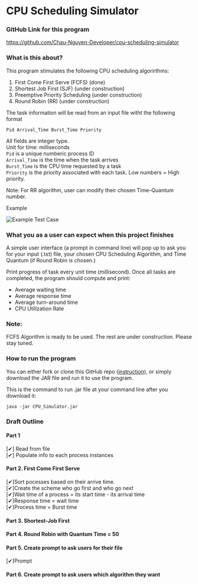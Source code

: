 # CPU Scheduling Simulator  
### GitHub Link for this program  
https://github.com/Chau-Nguyen-Developer/cpu-scheduling-simulator

### What is this about?  

This program stimulates the following CPU scheduling algorirthms:  
1. First Come First Serve (FCFS) (done)  
2. Shortest Job First (SJF) (under construction)
3. Preemptive Priority Scheduling  (under construction)
4. Round Robin (RR) (under construction)

The task information will be read from an input file witht the following format
```  
Pid Arrival_Time Burst_Time Priority
```

All fields are integer type.   
Unit for time: milliseconds  
```Pid``` is a unique numberic process ID  
```Arrival_Time``` is the time when the task arrives  
```Burst_Time``` is the CPU time requested by a task  
```Priority``` is the priority associated with each task. Low numbers = High priority.  

Note: For RR algorithm, user can modify their chosen Time-Quantum number.  

Example  

![Example Test Case](example_processes.png)

### What you as a user can expect when this project finishes   
A simple user interface (a prompt in command line) will pop up to ask you for your input (.txt) file, your chosen CPU Scheduling Algorithm, and Time Quantum (if Round Robin is chosen.)  

Print progress of task every unit time (millisecond).
Once all tasks are completed, the program should compute and print:
* Average waiting time
* Average response time
* Average turn-around time
* CPU Utilization Rate 
### Note:  
FCFS Algorithm is ready to be used. The rest are under construction. Please stay tuned.  
### How to run the program  
You can either fork or clone this GitHub repo ([instruction](https://docs.github.com/en/repositories/creating-and-managing-repositories/cloning-a-repository)), or simply download the JAR file and run it to use the program.

This is the command to run .jar file at your command line after you download it:    
```  
java -jar CPU_Simulator.jar
```

### Draft Outline
#### Part 1
[✔] Read from file  
[✔] Populate info to each process instances
#### Part 2. First Come First Serve
[✔]Sort pocesses based on their arrive time.  
[✔]Create the scheme who go first and who go next    
[✔]Wait time of a process = its start time - its arrival time  
[✔]Response time = wait time  
[✔]Process time = Burst time    

#### Part 3. Shortest-Job First

#### Part 4. Round Robin with Quantum Time = 50

#### Part 5. Create prompt to ask users for their file
[✔]Prompt

#### Part 6. Create prompt to ask users which algorithm they want
